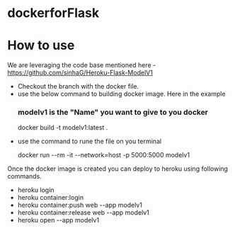 # dockerforFlask


# How to use

We are leveraging the code base mentioned here - https://github.com/sinhaG/Heroku-Flask-ModelV1


<ul>
  <li>Checkout the branch with the docker file.</li>
  <li> use the below command to building docker image. Here in the example <h3>modelv1 is the "Name" you want to give to you docker </h4>
    <p>
docker build -t modelv1:latest .
      </p></li>
  <li>use the command to rune the file on you terminal
  <p>
    docker run --rm -it --network=host -p 5000:5000 modelv1
    </p>
   
  </li>
</ul>

Once the docker image is created you can deploy to heroku using following commands.

<ul>
  <li>heroku login</li>
<li>heroku container:login</li>
<li>heroku container:push web --app modelv1</li>
<li>heroku container:release web --app modelv1</li>
<li>heroku open --app modelv1</li>
</ul>
